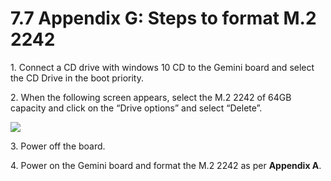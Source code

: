 # 7.7	Appendix G: Steps to format M.2 2242



1\. Connect a CD drive with windows 10 CD to the Gemini board and select the CD Drive in the boot priority.

2\. When the following screen appears, select the M.2 2242 of 64GB capacity and click on the “Drive options” and select “Delete”.

![](broken-reference)



3\. Power off the board.

4\. Power on the Gemini board and format the M.2 2242 as per **Appendix A**.
